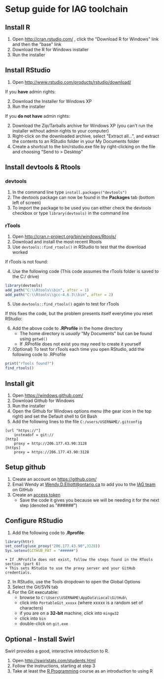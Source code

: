 # Setup guide for IAG toolchain

## Install R

1. Open http://cran.rstudio.com/ , click the "Download R for Windows" link and then the "base" link
2. Download the R for Windows installer
3. Run the installer

## Install RStudio

1. Open http://www.rstudio.com/products/rstudio/download/

If you **have** admin rights:

2. Download the Installer for Windows XP
3. Run the installer

If you **do not have** admin rights:

2. Download the Zip/Tarballs archive for Windows XP (you can't run the installer without admin rights to your computer)
3. Right-click on the downloaded archive,  select "Extract all...", and extract the contents to an RStudio folder in your My Documents folder
4. Create a shortcut to the bin/rstudio.exe file by right-clicking on the file and choosing "Send to > Desktop"

## Install devtools & Rtools

### devtools
1. In the command line type `install.packages("devtools")`
2. The devtools package can now be found in the **Packages** tab (bottom left of screen)
3. To import the package to be used you can either check the devtools checkbox or type `library(devtools)` in the command line

### rTools
1. Open http://cran.r-project.org/bin/windows/Rtools/
2. Download and install the most recent Rtools
3. Use `devtools::find_rtools()` in RStudio to test that the download worked

If rTools is not found:

4. Use the following code (This code assumes the rTools folder is saved to the C:/ drive)
```r
library(devtools)
add_path("C:\\Rtools\\bin", after = 1)
add_path("C:\\Rtools\\gcc-4.6.3\\bin", after = 2)
```

5. Use `devtools::find_rtools()` again to test for rTools

If this fixes the code, but the problem presents itself everytime you reset RStudio:

6. Add the above code to **.RProfile** in the home directory
    + The home directory is *usually* "My Documents" but can be found using `getwd()`
    + If .RProfile does not exist you may need to create it yourself
7. (Optional) To test for rTools each time you open RStudio, add the following code to .RProfile
```r
print("rTools found?")
find_rtools()
```
	
## Install git

1. Open https://windows.github.com/
2. Download Github for Windows
3. Run the installer
4. Open the Github for Windows options menu (the gear icon in the top right) and set the Default shell to Git Bash 
5. Add the following lines to the file `C:/users/USERNAME/.gitconfig`

```
[url "https://"]
	insteadof = git://
[http]
	proxy = http://206.177.43.90:3128
[https]
	proxy = https://206.177.43.90:3128
```

## Setup github

1. Create an account on https://github.com/
2. Email Wendy at Wendy.D.Elliott@ontario.ca to add you to the [IAG team](https://github.com/InfrastructureAnalytics) on GitHub
3. Create an [access token](https://help.github.com/articles/creating-an-access-token-for-command-line-use/)
    + Save the code it gives you because we will be needing it for the next step (denoted as "######")
	
## Configure RStudio

1. Add the following code to **.Rprofile**:
```R
library(httr)
set_config(use_proxy("206.177.43.90",3128))
Sys.setenv(GITHUB_PAT = "######")
```
    + If .RProfile does not exist, follow the steps found in the RTools section (part 6)
    + This sets RStudio to use the proxy server and your GitHub credentials.

2. In RStudio, use the Tools dropdown to open the Global Options
3. Select the Git/SVN tab
4. For the Git executable: 
    + browse to `C:\Users\USERNAME\AppData\Local\GitHub\`
    + click into `PortableGit_xxxxx` (where xxxxx is a random set of characters)
    + if you are on a **32-bit** machine, click into `mingw32`
    + click into `bin`
    + double-click on `git.exe`

## Optional - Install Swirl

Swirl provides a good, interactive introduction to R.

1. Open http://swirlstats.com/students.html
2. Follow the instructions, starting at step 3
3. Take at least the [R Programming](https://github.com/swirldev/swirl_courses#swirl-courses) course as an introduction to using R
